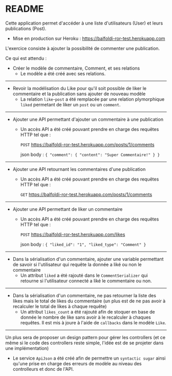# README

Cette application permet d'accéder à une liste d'utilisateurs (User) et leurs publications (Post).
* Mise en production sur Heroku : https://balfoldi-ror-test.herokuapp.com

L'exercice consiste à ajouter la possibilité de commenter une publication.

Ce qui est attendu :

* Créer le modèle de commentaire, Comment, et ses relations
  * Le modèle a été créé avec ses relations.

---


* Revoir la modélisation du Like pour qu'il soit possible de liker le commentaire et la publication sans ajouter de nouveau modèle
  * La relation `like`-`post` a été remplacée par une relation plymorphique `liked` permetant de liker un `post` ou un `comment`.

---

* Ajouter une API permettant d'ajouter un commentaire à une publication
  * Un accès API a été créé pouvant prendre en charge des requêtes HTTP tel que :

    `POST` https://balfoldi-ror-test.herokuapp.com/posts/1/comments

    json body : `{
      "comment": {
        "content": "Super Commentaire!"
      }
    }`

---

* Ajouter une API retournant les commentaires d'une publication
  * Un accès API a été créé pouvant prendre en charge des requêtes HTTP tel que :

      `GET` https://balfoldi-ror-test.herokuapp.com/posts/1/comments

---

* Ajouter une API permettant de liker un commentaire
  * Un accès API a été créé pouvant prendre en charge des requêtes HTTP tel que :

    `POST` https://balfoldi-ror-test.herokuapp.com/likes

    json body : `{
      "liked_id": "1",
      "liked_type": "Comment"
    }`

---

* Dans la sérialisation d'un commentaire, ajouter une variable permettant de savoir si l'utilisateur qui requête la donnée a liké ou non le commentaire
  * Un attribut `liked` a été rajouté dans le `CommentSerializer` qui retourne si l'utilisateur connecté a liké le commentaire ou non.

---

* Dans la sérialisation d'un commentaire, ne pas retourner la liste des likes mais le total de likes du commentaire (un plus est de ne pas avoir à recalculer le total de likes à chaque requête)
  * Un attribut `likes_count` a été rajouté afin de stoquer en base de donnée le nombre de like sans avoir à le recalculer à chaques requêtes. Il est mis à joure à l'aide de `callbacks` dans le modèle `Like`.

---

Un plus sera de proposer un design pattern pour gérer les controllers (et ce même si le code des controllers reste simple, l'idée est de se projeter dans une implémentation)
  * Le service `ApiJson` a été créé afin de permettre un `syntactic sugar` ainsi qu'une prise en charge des erreurs de modèle au niveau des controlleurs et donc de l'API.
